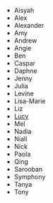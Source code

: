 * Aisyah
* Alex
* Alexander
* Amy
* Andrew
* Angie
* Ben
* Caspar
* Daphne
* Jenny
* Julia
* Levine
* Lisa-Marie
* Liz
* [Lucy](https://github.com/lbain/code-sydney-work)
* Mel
* Nadia
* Niall
* Nick
* Paola
* Qing
* Sarooban
* Symphony
* Tanya
* Tony
